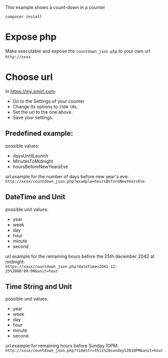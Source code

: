 
This example shows a count-down in a counter

```
composer install
```
# Expose php

Make executable and expose the `countdown_json.php` to your own url `http://xxxx`.

# Choose url
In https://my.smiirl.com:
- Go to the Settings of your counter
- Change its options to `JSON URL`. 
- Set the url to the one above.
- Save your settings.

## Predefined example:

possible values:
- daysUntilLaunch
- MinutesToMidnight
- hoursBeforeNewYearsEve

url example for the number of days before new year's eve: 
`http://xxxx/countdown_json.php?example=hoursBeforeNewYearsEve`

## DateTime and Unit

possible unit values:
- year
- week
- day
- hour
- minute
- second

url example for the remaining hours before the 25th december 2042 at midnight:   
`https://xxxx/countdown_json.php?dateTime=2042-12-25%2000:00:00&unit=hour` 

## Time String and Unit

possible unit values:
- year
- week
- day
- hour
- minute
- second

url example for remaining hours before Sunday 10PM:   
`http://xxxx/countdown_json.php?timeStr=this%20sunday%2010PM&unit=hour`
